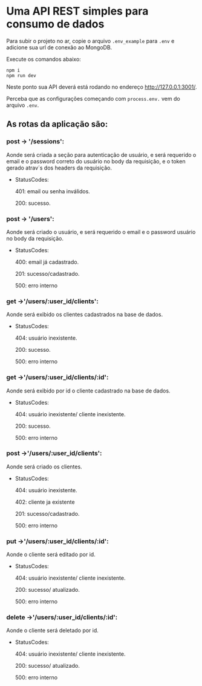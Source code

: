 # Uma API REST simples para consumo de dados

Para subir o projeto no ar, copie o arquivo `.env_example` para `.env` e adicione sua url de conexão ao MongoDB.


Execute os comandos abaixo:

```
npm i
npm run dev
```

Neste ponto sua API deverá está rodando no endereço http://127.0.0.1:3001/.



Perceba que as configurações começando com `process.env.` vem do arquivo `.env`.

## As rotas da aplicação são:

### post -> '/sessions':
  Aonde será criada a seção para autenticação de usuário, e será requerido o email e o password correto do usuário no body da requisição, e o token gerado atrav´s dos headers da requisição.
  - StatusCodes:

    401: email ou senha inválidos.

    200: sucesso.

### post -> '/users':
  Aonde será criado o usuário, e será requerido o email e o password usuário no body da requisição.
  - StatusCodes:

    400: email já cadastrado.

    201: sucesso/cadastrado.

    500: erro interno

### get ->'/users/:user_id/clients':
  Aonde será exibido os clientes cadastrados na base de dados.
  - StatusCodes:

    404: usuário inexistente.

    200: sucesso.

    500: erro interno

### get ->'/users/:user_id/clients/:id':
  Aonde será exibido por id o cliente cadastrado na base de dados.
  - StatusCodes:

    404: usuário inexistente/ cliente inexistente.

    200: sucesso.

    500: erro interno

### post ->'/users/:user_id/clients':
  Aonde será criado os clientes.
  - StatusCodes:

    404: usuário inexistente.

    402: cliente ja existente

    201: sucesso/cadastrado.

    500: erro interno

### put ->'/users/:user_id/clients/:id':
  Aonde o cliente será editado por id.
  - StatusCodes:

    404: usuário inexistente/ cliente inexistente.

    200: sucesso/ atualizado.

    500: erro interno

### delete ->'/users/:user_id/clients/:id':
  Aonde o cliente será deletado por id.
  - StatusCodes:

    404: usuário inexistente/ cliente inexistente.

    200: sucesso/ atualizado.

    500: erro interno

